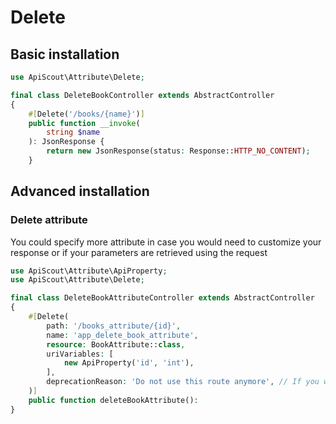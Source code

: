 # Delete

## Basic installation

```php
use ApiScout\Attribute\Delete;

final class DeleteBookController extends AbstractController
{
    #[Delete('/books/{name}')]
    public function __invoke(
        string $name
    ): JsonResponse {
        return new JsonResponse(status: Response::HTTP_NO_CONTENT);
    }
```

## Advanced installation

### Delete attribute
You could specify more attribute in case you would need to customize your response or if your parameters are retrieved using the request
```php
use ApiScout\Attribute\ApiProperty;
use ApiScout\Attribute\Delete;

final class DeleteBookAttributeController extends AbstractController
{
    #[Delete(
        path: '/books_attribute/{id}',
        name: 'app_delete_book_attribute',
        resource: BookAttribute::class,
        uriVariables: [
            new ApiProperty('id', 'int'),
        ],
        deprecationReason: 'Do not use this route anymore', // If you want to deprecate this route
    )]
    public function deleteBookAttribute():
}
```
